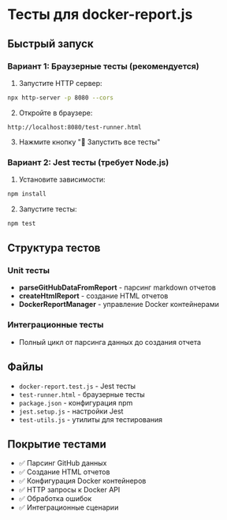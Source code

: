 # Тесты для docker-report.js

## Быстрый запуск

### Вариант 1: Браузерные тесты (рекомендуется)
1. Запустите HTTP сервер:
```bash
npx http-server -p 8080 --cors
```

2. Откройте в браузере:
```
http://localhost:8080/test-runner.html
```

3. Нажмите кнопку "🚀 Запустить все тесты"

### Вариант 2: Jest тесты (требует Node.js)
1. Установите зависимости:
```bash
npm install
```

2. Запустите тесты:
```bash
npm test
```

## Структура тестов

### Unit тесты
- **parseGitHubDataFromReport** - парсинг markdown отчетов
- **createHtmlReport** - создание HTML отчетов
- **DockerReportManager** - управление Docker контейнерами

### Интеграционные тесты
- Полный цикл от парсинга данных до создания отчета

## Файлы
- `docker-report.test.js` - Jest тесты
- `test-runner.html` - браузерные тесты
- `package.json` - конфигурация npm
- `jest.setup.js` - настройки Jest
- `test-utils.js` - утилиты для тестирования

## Покрытие тестами
- ✅ Парсинг GitHub данных
- ✅ Создание HTML отчетов
- ✅ Конфигурация Docker контейнеров
- ✅ HTTP запросы к Docker API
- ✅ Обработка ошибок
- ✅ Интеграционные сценарии
